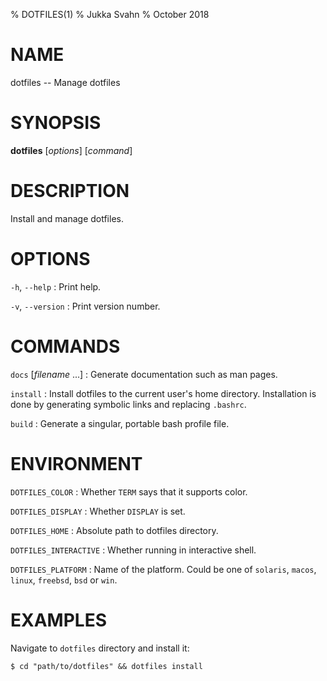 % DOTFILES(1)
% Jukka Svahn
% October 2018

# NAME

dotfiles -- Manage dotfiles

# SYNOPSIS

**dotfiles** [*options*] [*command*]

# DESCRIPTION

Install and manage dotfiles.

# OPTIONS

`-h`, `--help`
: Print help.

`-v`, `--version`
: Print version number.

# COMMANDS

`docs` [*filename* ...]
: Generate documentation such as man pages.

`install`
: Install dotfiles to the current user's home directory. Installation is done by
generating symbolic links and replacing `.bashrc`.

`build`
: Generate a singular, portable bash profile file.

# ENVIRONMENT

`DOTFILES_COLOR`
: Whether `TERM` says that it supports color.

`DOTFILES_DISPLAY`
: Whether `DISPLAY` is set.

`DOTFILES_HOME`
: Absolute path to dotfiles directory.

`DOTFILES_INTERACTIVE`
: Whether running in interactive shell.

`DOTFILES_PLATFORM`
: Name of the platform. Could be one of `solaris`, `macos`, `linux`, `freebsd`,
`bsd` or `win`.

# EXAMPLES

Navigate to `dotfiles` directory and install it:

    $ cd "path/to/dotfiles" && dotfiles install
